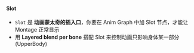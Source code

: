 #### Slot

- `Slot` 是 **动画蒙太奇的插入口**，你要在 Anim Graph 中加 Slot 节点，才能让 Montage 正常显示
- 用 **Layered blend per bone** 搭配 Slot 来控制动画只影响身体某一部分 (UpperBody)
